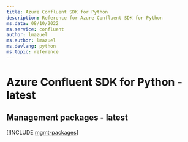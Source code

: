 ```yaml
---
title: Azure Confluent SDK for Python
description: Reference for Azure Confluent SDK for Python
ms.data: 08/10/2022
ms.service: confluent
author: lmazuel
ms.author: lmazuel
ms.devlang: python
ms.topic: reference
---
```

# Azure Confluent SDK for Python - latest

## Management packages - latest
[!INCLUDE [mgmt-packages](confluent-mgmt-index.md)]